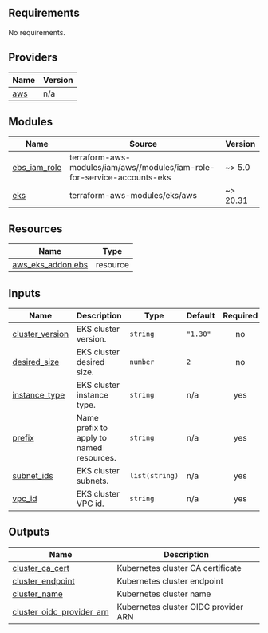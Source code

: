 <!-- BEGIN_TF_DOCS -->
## Requirements

No requirements.

## Providers

| Name | Version |
|------|---------|
| <a name="provider_aws"></a> [aws](#provider\_aws) | n/a |

## Modules

| Name | Source | Version |
|------|--------|---------|
| <a name="module_ebs_iam_role"></a> [ebs\_iam\_role](#module\_ebs\_iam\_role) | terraform-aws-modules/iam/aws//modules/iam-role-for-service-accounts-eks | ~> 5.0 |
| <a name="module_eks"></a> [eks](#module\_eks) | terraform-aws-modules/eks/aws | ~> 20.31 |

## Resources

| Name | Type |
|------|------|
| [aws_eks_addon.ebs](https://registry.terraform.io/providers/hashicorp/aws/latest/docs/resources/eks_addon) | resource |

## Inputs

| Name | Description | Type | Default | Required |
|------|-------------|------|---------|:--------:|
| <a name="input_cluster_version"></a> [cluster\_version](#input\_cluster\_version) | EKS cluster version. | `string` | `"1.30"` | no |
| <a name="input_desired_size"></a> [desired\_size](#input\_desired\_size) | EKS cluster desired size. | `number` | `2` | no |
| <a name="input_instance_type"></a> [instance\_type](#input\_instance\_type) | EKS cluster instance type. | `string` | n/a | yes |
| <a name="input_prefix"></a> [prefix](#input\_prefix) | Name prefix to apply to named resources. | `string` | n/a | yes |
| <a name="input_subnet_ids"></a> [subnet\_ids](#input\_subnet\_ids) | EKS cluster subnets. | `list(string)` | n/a | yes |
| <a name="input_vpc_id"></a> [vpc\_id](#input\_vpc\_id) | EKS cluster VPC id. | `string` | n/a | yes |

## Outputs

| Name | Description |
|------|-------------|
| <a name="output_cluster_ca_cert"></a> [cluster\_ca\_cert](#output\_cluster\_ca\_cert) | Kubernetes cluster CA certificate |
| <a name="output_cluster_endpoint"></a> [cluster\_endpoint](#output\_cluster\_endpoint) | Kubernetes cluster endpoint |
| <a name="output_cluster_name"></a> [cluster\_name](#output\_cluster\_name) | Kubernetes cluster name |
| <a name="output_cluster_oidc_provider_arn"></a> [cluster\_oidc\_provider\_arn](#output\_cluster\_oidc\_provider\_arn) | Kubernetes cluster OIDC provider ARN |
<!-- END_TF_DOCS -->